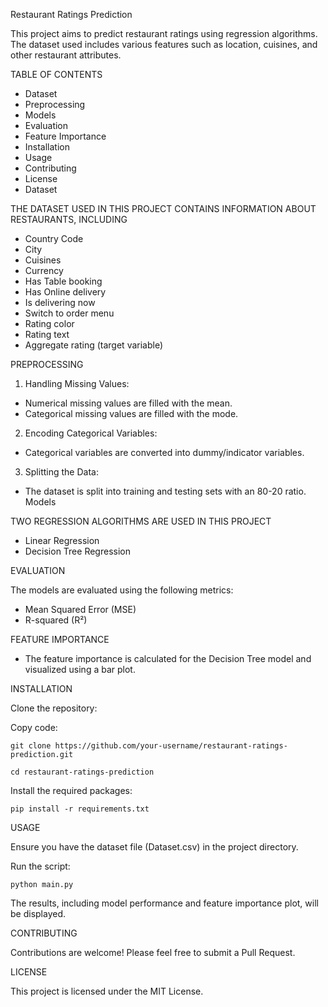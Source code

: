 Restaurant Ratings Prediction

This project aims to predict restaurant ratings using regression algorithms. The dataset used includes various features such as location, cuisines, and other restaurant attributes.

TABLE OF CONTENTS

* Dataset
* Preprocessing
* Models
* Evaluation
* Feature Importance
* Installation
* Usage
* Contributing
* License
* Dataset

THE DATASET USED IN THIS PROJECT CONTAINS INFORMATION ABOUT RESTAURANTS, INCLUDING

* Country Code
* City
* Cuisines
* Currency
* Has Table booking
* Has Online delivery
* Is delivering now
* Switch to order menu
* Rating color
* Rating text
* Aggregate rating (target variable)

  
PREPROCESSING

1. Handling Missing Values:
* Numerical missing values are filled with the mean.
* Categorical missing values are filled with the mode.

2. Encoding Categorical Variables:
* Categorical variables are converted into dummy/indicator variables.

3. Splitting the Data:
* The dataset is split into training and testing sets with an 80-20 ratio.
Models

TWO REGRESSION ALGORITHMS ARE USED IN THIS PROJECT
* Linear Regression
* Decision Tree Regression
  
EVALUATION

The models are evaluated using the following metrics:

* Mean Squared Error (MSE)
* R-squared (R²)

FEATURE IMPORTANCE

* The feature importance is calculated for the Decision Tree model and visualized using a bar plot.

INSTALLATION

Clone the repository:


Copy code:

    git clone https://github.com/your-username/restaurant-ratings-prediction.git

    cd restaurant-ratings-prediction


Install the required packages:


    pip install -r requirements.txt

USAGE

Ensure you have the dataset file (Dataset.csv) in the project directory.


Run the script:

    python main.py

The results, including model performance and feature importance plot, will be displayed.

CONTRIBUTING

Contributions are welcome! Please feel free to submit a Pull Request.


LICENSE

This project is licensed under the MIT License.

